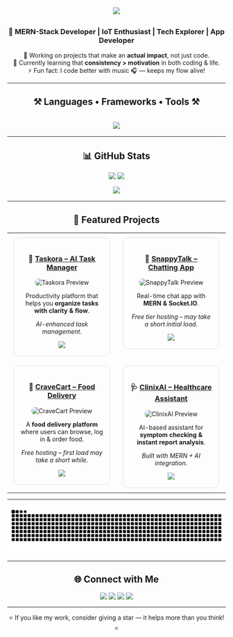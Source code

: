 <h1 align="center">
  <img src="https://readme-typing-svg.herokuapp.com?font=Righteous&size=35&center=true&vCenter=true&width=500&height=70&duration=4000&lines=Hi+There!+👋;+I'm+Jaimil+Modi!;" />
</h1>

<h3 align="center">🌟 MERN-Stack Developer | IoT Enthusiast | Tech Explorer | App Developer</h3>

<p align="center">
🔭 Working on projects that make an <b>actual impact</b>, not just code.<br>
🌱 Currently learning that <b>consistency > motivation</b> in both coding & life.<br>
⚡ Fun fact: I code better with music 🎧 — keeps my flow alive!
</p>

---

<h2 align="center">⚒️ Languages • Frameworks • Tools ⚒️</h2>
<br/>
<div align="center">
 <img src="https://skillicons.dev/icons?i=c,cs,cpp,java,js,ts,python,php,html,css,sass,react,nextjs,vite,nodejs,express,angular,bootstrap,tailwind,mongodb,mysql,cassandra,firebase,git,github,vscode,figma,unity,arduino,postman,vercel,netlify&perline=10" />

</div>


---

<div align="center">
  
## 📊 GitHub Stats  
  
</div>

<p align="center">
  <img src="https://github-readme-stats.vercel.app/api?username=JaimilModi&theme=transparent&hide_border=true&show_icons=true" height="160" />
  <img src="https://nirzak-streak-stats.vercel.app/?user=JaimilModi&theme=transparent&hide_border=true" height="160" />
</p>

<p align="center">
  <img src="https://github-readme-stats.vercel.app/api/top-langs/?username=JaimilModi&theme=transparent&hide_border=true&layout=compact" height="160" />
</p>

---

<div align="center">

## 🚧 Featured Projects  

</div>

<div align="center">

<table>
  <tr>
    <td width="50%" align="center" valign="top">
      <div style="border: 1px solid #ddd; border-radius: 12px; padding: 15px; margin: 8px;">
        <h3>🤖 <a href="https://taskora-ai.vercel.app">Taskora – AI Task Manager</a></h3>
        <img src="https://via.placeholder.com/300x180.png?text=Taskora+Preview" width="85%" alt="Taskora Preview" style="border-radius:8px;"/>
        <p>Productivity platform that helps you <b>organize tasks with clarity & flow</b>.</p>
        <p><i>AI-enhanced task management.</i></p>
        <img src="https://skillicons.dev/icons?i=react,vite,ai,express,nodejs,mysql" />
      </div>
    </td>
    <td width="50%" align="center" valign="top">
  <div style="border: 1px solid #ddd; border-radius: 12px; padding: 15px; margin: 8px;">
    <h3>💬 <a href="https://snappytalk.onrender.com">SnappyTalk – Chatting App</a></h3>
    <img src="https://via.placeholder.com/300x180.png?text=SnappyTalk+Preview" width="85%" alt="SnappyTalk Preview" style="border-radius:8px;"/>
    <p>Real-time chat app with <b>MERN & Socket.IO</b>.</p>
    <p><i>Free tier hosting – may take a short initial load.</i></p>
    <img src="https://skillicons.dev/icons?i=react,vite,nodejs,express,tailwind,mongodb" />
  </div>
</td>
  </tr>
  <tr>
    <td width="50%" align="center" valign="top">
  <div style="border: 1px solid #ddd; border-radius: 12px; padding: 15px; margin: 8px;">
    <h3>🛒 <a href="https://food-del-frontend-uva2.onrender.com">CraveCart – Food Delivery</a></h3>
    <img src="https://via.placeholder.com/300x180.png?text=CraveCart+Preview" width="85%" alt="CraveCart Preview" style="border-radius:8px;"/>
    <p>A <b>food delivery platform</b> where users can browse, log in & order food.</p>
    <p><i>Free hosting – first load may take a short while.</i></p>
    <img src="https://skillicons.dev/icons?i=react,vite,nodejs,express,mongodb" />
  </div>
</td>
    <td width="50%" align="center" valign="top">
      <div style="border: 1px solid #ddd; border-radius: 12px; padding: 15px; margin: 8px;">
        <h3>🩺 <a href="https://clinix-ai.vercel.app">ClinixAI – Healthcare Assistant</a></h3>
        <img src="https://via.placeholder.com/300x180.png?text=ClinixAI+Preview" width="85%" alt="ClinixAI Preview" style="border-radius:8px;"/>
        <p>AI-based assistant for <b>symptom checking & instant report analysis</b>.</p>
        <p><i>Built with MERN + AI integration.</i></p>
        <img src="https://skillicons.dev/icons?i=vite,nodejs,react,mysql,ai" />
      </div>
    </td>
  </tr>
</table>

</div>

---

<div align="center">
  
  ![snake gif](https://github.com/JaimilModi/JaimilModi/blob/output/github-snake-dark.svg)
  
</div>

---

<div align="center">

## 🌐 Connect with Me  

</div>

<p align="center">
  <a href="https://instagram.com/jaimil._.381"><img src="https://img.shields.io/badge/Instagram-%23E4405F.svg?style=for-the-badge&logo=Instagram&logoColor=white"/></a>
  <a href="https://linkedin.com/in/jaimil-modi-799185353"><img src="https://img.shields.io/badge/LinkedIn-%230077B5.svg?style=for-the-badge&logo=Linkedin&logoColor=white"/></a>
  <a href="https://x.com/jaimil_3426"><img src="https://img.shields.io/badge/X-black.svg?style=for-the-badge&logo=X&logoColor=white"/></a>
  <a href="mailto:jaimil2412@gmail.com"><img src="https://img.shields.io/badge/Email-D14836?style=for-the-badge&logo=gmail&logoColor=white"/></a>
</p>

---

<div align="center">
⭐ If you like my work, consider giving a star — it helps more than you think! ⭐  
</div>
